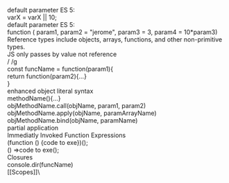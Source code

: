 default parameter ES 5:\
varX = varX || 10;\
default parameter ES 5:\
function ( param1, param2 = "jerome", param3 = 3, param4 = 10\*param3)\
Reference types include objects, arrays, functions, and other non-primitive types.\
JS only passes by value not reference\
/ /g \
const funcName = function(param1){\
 return function(param2){...}\
}\
enhanced object literal syntax\
methodName(){...}\
objMethodName.call(objName, param1, param2)\
objMethodName.apply(objName, paramArrayName)\
objMethodName.bind(objName, paramName)\
partial application\
Immediatly Invoked Function Expressions\
(function () {code to exe})();\
() =>code to exe();\
Closures\
console.dir(funcName)\
[[Scopes]]\
